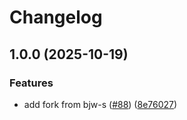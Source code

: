 # Changelog

## 1.0.0 (2025-10-19)


### Features

* add fork from bjw-s ([#88](https://github.com/dedsxc/labs/issues/88)) ([8e76027](https://github.com/dedsxc/labs/commit/8e76027c7868fc5bd8124ab3071f94e461af5ef6))
